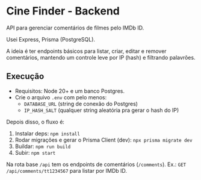 # Cine Finder - Backend

API para gerenciar comentários de filmes pelo IMDb ID.

Usei Express, Prisma (PostgreSQL).

A ideia é ter endpoints básicos para listar, criar, editar e remover comentários, mantendo um controle leve por IP (hash) e filtrando palavrões.

## Execução

- Requisitos: Node 20+ e um banco Postgres.
- Crie o arquivo `.env` com pelo menos:
  - `DATABASE_URL` (string de conexão do Postgres)
  - `IP_HASH_SALT` (qualquer string aleatória pra gerar o hash do IP)

Depois disso, o fluxo é:

1. Instalar deps: `npm install`
2. Rodar migrações e gerar o Prisma Client (dev): `npx prisma migrate dev`
3. Buildar: `npm run build`
4. Subir: `npm start`

Na rota base `/api` tem os endpoints de comentários (`/comments`). Ex.: `GET /api/comments/tt1234567` para listar por IMDb ID.